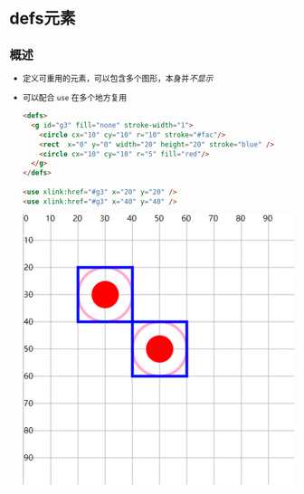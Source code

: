 # defs元素

## 概述

+ 定义可重用的元素，可以包含多个图形，本身并*不显示*
+ 可以配合 `use` 在多个地方复用

  ```html
  <defs>
    <g id="g3" fill="none" stroke-width="1">
      <circle cx="10" cy="10" r="10" stroke="#fac"/>
      <rect  x="0" y="0" width="20" height="20" stroke="blue" />
      <circle cx="10" cy="10" r="5" fill="red"/>
    </g>
  </defs>

  <use xlink:href="#g3" x="20" y="20" />
  <use xlink:href="#g3" x="40" y="40" />
  ```

  ![alt text](images/defs元素.png)

